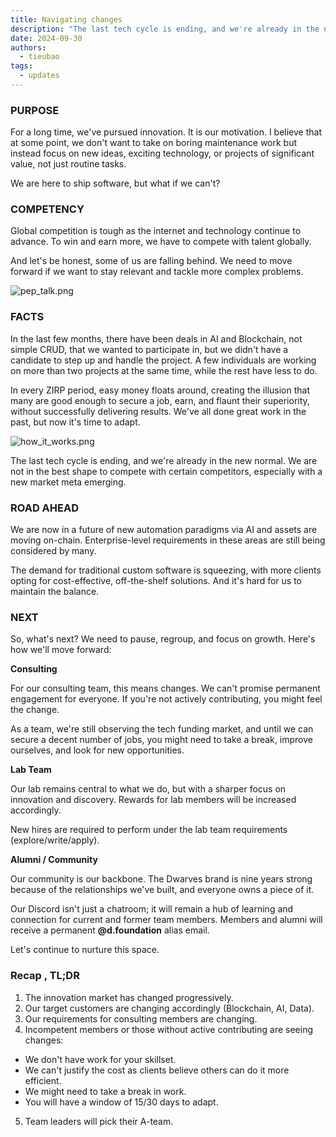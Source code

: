 ```yaml
---
title: Navigating changes
description: "The last tech cycle is ending, and we're already in the new normal. We are not in the best shape to compete with certain competitors, especially with a new market meta emerging. We are now in a future of new automation paradigms via AI and assets are moving on-chain."
date: 2024-09-30
authors:
  - tieubao
tags:
  - updates
---
```


### PURPOSE

For a long time, we've pursued innovation. It is our motivation. I believe that at some point, we don't want to take on boring maintenance work but instead focus on new ideas, exciting technology, or projects of significant value, not just routine tasks.

We are here to ship software, but what if we can't?

### COMPETENCY

Global competition is tough as the internet and technology continue to advance. To win and earn more, we have to compete with talent globally.

And let's be honest, some of us are falling behind. We need to move forward if we want to stay relevant and tackle more complex problems.

![pep_talk.png](https://imgs.xkcd.com/comics/pep_talk.png)

### FACTS

In the last few months, there have been deals in AI and Blockchain, not simple CRUD, that we wanted to participate in, but we didn't have a candidate to step up and handle the project. A few individuals are working on more than two projects at the same time, while the rest have less to do.

In every ZIRP period, easy money floats around, creating the illusion that many are good enough to secure a job, earn, and flaunt their superiority, without successfully delivering results. We've all done great work in the past, but now it's time to adapt.

![how_it_works.png](https://imgs.xkcd.com/comics/how_it_works.png)

The last tech cycle is ending, and we're already in the new normal. We are not in the best shape to compete with certain competitors, especially with a new market meta emerging.

### **ROAD AHEAD**

We are now in a future of new automation paradigms via AI and assets are moving on-chain. Enterprise-level requirements in these areas are still being considered by many.

The demand for traditional custom software is squeezing, with more clients opting for cost-effective, off-the-shelf solutions. And it's hard for us to maintain the balance.

### NEXT

So, what's next? We need to pause, regroup, and focus on growth. Here's how we'll move forward:

**Consulting**

For our consulting team, this means changes. We can't promise permanent engagement for everyone. If you're not actively contributing, you might feel the change.

As a team, we're still observing the tech funding market, and until we can secure a decent number of jobs, you might need to take a break, improve ourselves, and look for new opportunities.

**Lab Team**

Our lab remains central to what we do, but with a sharper focus on innovation and discovery. Rewards for lab members will be increased accordingly.

New hires are required to perform under the lab team requirements (explore/write/apply).

**Alumni / Community**

Our community is our backbone. The Dwarves brand is nine years strong because of the relationships we've built, and everyone owns a piece of it.

Our Discord isn't just a chatroom; it will remain a hub of learning and connection for current and former team members. Members and alumni will receive a permanent **@d.foundation** alias email.

Let's continue to nurture this space.

### Recap , TL;DR

1. The innovation market has changed progressively.
2. Our target customers are changing accordingly (Blockchain, AI, Data).
3. Our requirements for consulting members are changing.
4. Incompetent members or those without active contributing are seeing changes:

- We don't have work for your skillset.
- We can't justify the cost as clients believe others can do it more efficient.
- We might need to take a break in work.
- You will have a window of 15/30 days to adapt.

5. Team leaders will pick their A-team.
